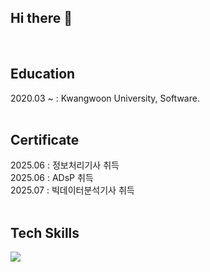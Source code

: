 ## Hi there 👋

<br/>

## Education
2020.03 ~ : Kwangwoon University, Software. <br>
<br/>

## Certificate
2025.06 : 정보처리기사 취득 <br>
2025.06 : ADsP 취득 <br>
2025.07 : 빅데이터분석기사 취득 <br>
<br/>

## Tech Skills
<img src="https://img.shields.io/badge/Python-3776AB?style=flat-square&logo=Python&logoColor=white"/>


<!--
**higakaga/higakaga** is a ✨ _special_ ✨ repository because its `README.md` (this file) appears on your GitHub profile.

Here are some ideas to get you started:

- 🔭 I’m currently working on ...
- 🌱 I’m currently learning ...
- 👯 I’m looking to collaborate on ...
- 🤔 I’m looking for help with ...
- 💬 Ask me about ...
- 📫 How to reach me: ...
- 😄 Pronouns: ...
- ⚡ Fun fact: ...
-->

